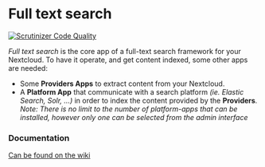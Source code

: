 # Full text search

[![Scrutinizer Code Quality](https://scrutinizer-ci.com/g/nextcloud/fulltextsearch/badges/quality-score.png?b=master)](https://scrutinizer-ci.com/g/nextcloud/fulltextsearch/?b=master)

_Full text search_ is the core app of a full-text search framework for your Nextcloud. 
To have it operate, and get content indexed, some other apps are needed: 

- Some **Providers Apps** to extract content from your Nextcloud. 
- A **Platform App** that communicate with a search platform _(ie. Elastic Search, Solr, …)_ in order to index the content provided by the **Providers**.   
_Note: There is no limit to the number of platform-apps that can be installed, however only one can be selected from the admin interface_



### Documentation

[Can be found on the wiki](https://github.com/nextcloud/fulltextsearch/wiki)
